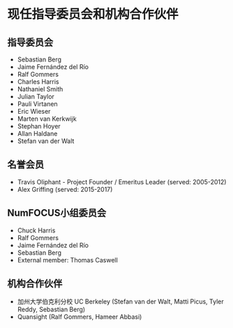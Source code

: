 # 现任指导委员会和机构合作伙伴

## 指导委员会

- Sebastian Berg
- Jaime Fernández del Río
- Ralf Gommers
- Charles Harris
- Nathaniel Smith
- Julian Taylor
- Pauli Virtanen
- Eric Wieser
- Marten van Kerkwijk
- Stephan Hoyer
- Allan Haldane
- Stefan van der Walt

## 名誉会员

- Travis Oliphant - Project Founder / Emeritus Leader (served: 2005-2012)
- Alex Griffing (served: 2015-2017)

## NumFOCUS小组委员会

- Chuck Harris
- Ralf Gommers
- Jaime Fernández del Río
- Sebastian Berg
- External member: Thomas Caswell

## 机构合作伙伴

- 加州大学伯克利分校 UC Berkeley (Stefan van der Walt, Matti Picus, Tyler Reddy, Sebastian Berg)
- Quansight (Ralf Gommers, Hameer Abbasi)
